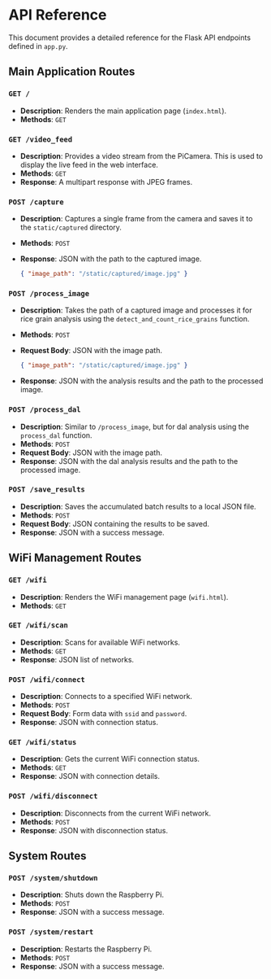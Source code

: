 # API Reference

This document provides a detailed reference for the Flask API endpoints defined in `app.py`.

## Main Application Routes

### `GET /`

- **Description**: Renders the main application page (`index.html`).
- **Methods**: `GET`

### `GET /video_feed`

- **Description**: Provides a video stream from the PiCamera. This is used to display the live feed in the web interface.
- **Methods**: `GET`
- **Response**: A multipart response with JPEG frames.

### `POST /capture`

- **Description**: Captures a single frame from the camera and saves it to the `static/captured` directory.
- **Methods**: `POST`
- **Response**: JSON with the path to the captured image.

    ```json
    { "image_path": "/static/captured/image.jpg" }
    ```

### `POST /process_image`

- **Description**: Takes the path of a captured image and processes it for rice grain analysis using the `detect_and_count_rice_grains` function.
- **Methods**: `POST`
- **Request Body**: JSON with the image path.

    ```json
    { "image_path": "/static/captured/image.jpg" }
    ```

- **Response**: JSON with the analysis results and the path to the processed image.

### `POST /process_dal`

- **Description**: Similar to `/process_image`, but for dal analysis using the `process_dal` function.
- **Methods**: `POST`
- **Request Body**: JSON with the image path.
- **Response**: JSON with the dal analysis results and the path to the processed image.

### `POST /save_results`

- **Description**: Saves the accumulated batch results to a local JSON file.
- **Methods**: `POST`
- **Request Body**: JSON containing the results to be saved.
- **Response**: JSON with a success message.

## WiFi Management Routes

### `GET /wifi`

- **Description**: Renders the WiFi management page (`wifi.html`).
- **Methods**: `GET`

### `GET /wifi/scan`

- **Description**: Scans for available WiFi networks.
- **Methods**: `GET`
- **Response**: JSON list of networks.

### `POST /wifi/connect`

- **Description**: Connects to a specified WiFi network.
- **Methods**: `POST`
- **Request Body**: Form data with `ssid` and `password`.
- **Response**: JSON with connection status.

### `GET /wifi/status`

- **Description**: Gets the current WiFi connection status.
- **Methods**: `GET`
- **Response**: JSON with connection details.

### `POST /wifi/disconnect`

- **Description**: Disconnects from the current WiFi network.
- **Methods**: `POST`
- **Response**: JSON with disconnection status.

## System Routes

### `POST /system/shutdown`

- **Description**: Shuts down the Raspberry Pi.
- **Methods**: `POST`
- **Response**: JSON with a success message.

### `POST /system/restart`

- **Description**: Restarts the Raspberry Pi.
- **Methods**: `POST`
- **Response**: JSON with a success message.
